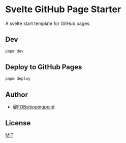 # Svelte GitHub Page Starter

A svelte start template for GitHub pages.

## Dev

```sh
pnpm dev
```

## Deploy to GitHub Pages

```sh
pnpm deploy
```

## Author

- [@FOBshippingpoint](https://github.com/FOBshippingpoint)

## License

[MIT](https://choosealicense.com/licenses/mit/)
